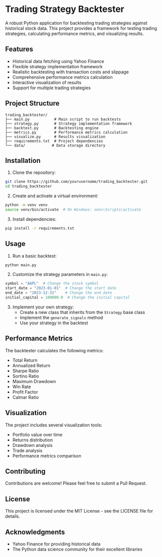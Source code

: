 # Trading Strategy Backtester

A robust Python application for backtesting trading strategies against historical stock data. This project provides a framework for testing trading strategies, calculating performance metrics, and visualizing results.

## Features

- Historical data fetching using Yahoo Finance
- Flexible strategy implementation framework
- Realistic backtesting with transaction costs and slippage
- Comprehensive performance metrics calculation
- Interactive visualization of results
- Support for multiple trading strategies

## Project Structure

```
trading_backtester/
├── main.py           # Main script to run backtests
├── strategy.py       # Strategy implementation framework
├── backtest.py       # Backtesting engine
├── metrics.py        # Performance metrics calculation
├── visualize.py      # Results visualization
├── requirements.txt  # Project dependencies
└── data/            # Data storage directory
```

## Installation

1. Clone the repository:
```bash
git clone https://github.com/yourusername/trading_backtester.git
cd trading_backtester
```

2. Create and activate a virtual environment:
```bash
python -m venv venv
source venv/bin/activate  # On Windows: venv\Scripts\activate
```

3. Install dependencies:
```bash
pip install -r requirements.txt
```

## Usage

1. Run a basic backtest:
```bash
python main.py
```

2. Customize the strategy parameters in `main.py`:
```python
symbol = "AAPL"  # Change the stock symbol
start_date = "2023-01-01"  # Change the start date
end_date = "2023-12-31"    # Change the end date
initial_capital = 100000.0  # Change the initial capital
```

3. Implement your own strategy:
   - Create a new class that inherits from the `Strategy` base class
   - Implement the `generate_signals` method
   - Use your strategy in the backtest

## Performance Metrics

The backtester calculates the following metrics:
- Total Return
- Annualized Return
- Sharpe Ratio
- Sortino Ratio
- Maximum Drawdown
- Win Rate
- Profit Factor
- Calmar Ratio

## Visualization

The project includes several visualization tools:
- Portfolio value over time
- Returns distribution
- Drawdown analysis
- Trade analysis
- Performance metrics comparison

## Contributing

Contributions are welcome! Please feel free to submit a Pull Request.

## License

This project is licensed under the MIT License - see the LICENSE file for details.

## Acknowledgments

- Yahoo Finance for providing historical data
- The Python data science community for their excellent libraries
